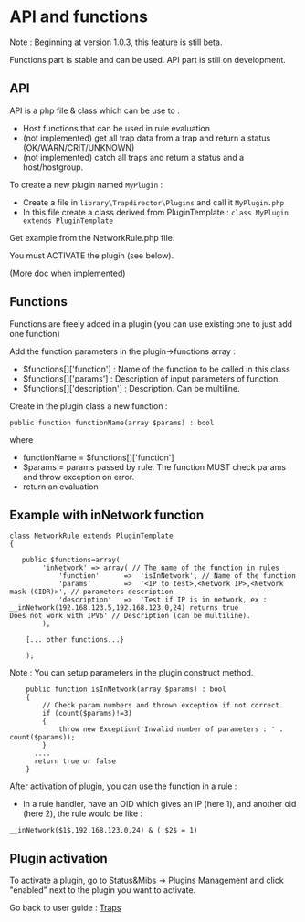 API and functions
==========================

Note : Beginning at version 1.0.3, this feature is still beta. 

Functions part is stable and can be used.
API part is still on development.

API
---

API is a php file & class which can be use to : 
- Host functions that can be used in rule evaluation
- (not implemented) get all trap data from a trap and return a status (OK/WARN/CRIT/UNKNOWN)
- (not implemented) catch all traps and return a status and a host/hostgroup.

To create a new plugin named `MyPlugin` : 
- Create a file in `library\Trapdirector\Plugins` and call it `MyPlugin.php`
- In this file create a class derived from PluginTemplate : 
	`class MyPlugin extends PluginTemplate`
	
Get example from the NetworkRule.php file.

You must ACTIVATE the plugin (see below).

(More doc when implemented)

Functions
---------

Functions are freely added in a plugin (you can use existing one to just add one function)

Add the function parameters in the plugin->functions array : 

-  $functions[<name>]['function'] : Name of the function to be called in this class
-  $functions[<name>]['params'] : Description of input parameters of function.
-  $functions[<name>]['description'] : Description. Can be multiline.

Create in the plugin class a new function : 

`public function functionName(array $params) : bool`

where 

- functionName = $functions[<name>]['function']
- $params = params passed by rule. The function MUST check params and throw exception on error.
- return an evaluation 

Example with inNetwork function
-------------------------------

```
class NetworkRule extends PluginTemplate
{ 

   public $functions=array(
        'inNetwork' => array( // The name of the function in rules
            'function'      =>  'isInNetwork', // Name of the function 
            'params'        =>  '<IP to test>,<Network IP>,<Network mask (CIDR)>', // parameters description
            'description'   =>  'Test if IP is in network, ex : __inNetwork(192.168.123.5,192.168.123.0,24) returns true
Does not work with IPV6' // Description (can be multiline).
        ),
```		
		[... other functions...}
```
    );
```

Note : You can setup parameters in the plugin construct method.
```
    public function isInNetwork(array $params) : bool
    {
        // Check param numbers and thrown exception if not correct.
        if (count($params)!=3)
        {
            throw new Exception('Invalid number of parameters : ' . count($params));
        }
	  ....
	  return true or false
	}
```

After activation of plugin, you can use the function in a rule : 

- In a rule handler, have an OID which gives an IP (here $1$), and another oid (here $2$), the rule would be like : 

`__inNetwork($1$,192.168.123.0,24) & ( $2$ = 1)`

Plugin activation
-----------------

To activate a plugin, go to Status&Mibs -> Plugins Management and click "enabled" next to the plugin you want to activate.



Go back to user guide : [Traps](02-userguide.md)

